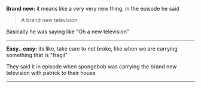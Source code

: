 
**Brand new:** it means like a very very new thing, in the episode he said

> A brand new television

Basically he was saying like "Oh a new television"

---
**Easy.. easy:** its like, take care to not broke, like when we are carrying something that is "fragil"

They said it in episode when spongebob was carrying the brand new television with patrick to their house

---
